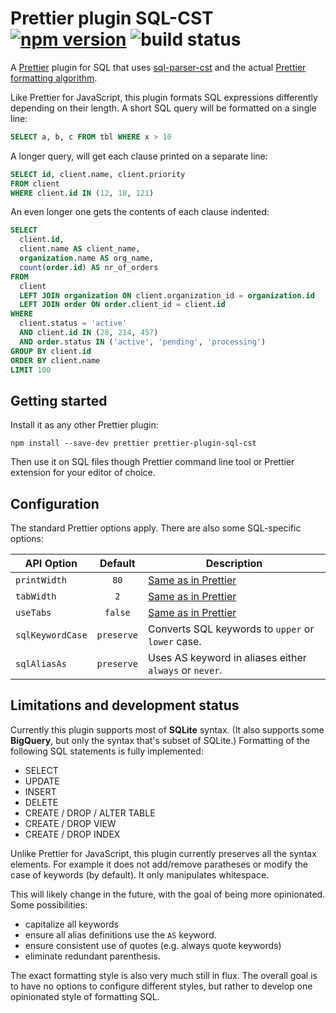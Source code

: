 # Prettier plugin SQL-CST [![npm version](https://img.shields.io/npm/v/prettier-plugin-sql-cst)](https://www.npmjs.com/package/prettier-plugin-sql-cst) ![build status](https://github.com/nene/prettier-plugin-sql-cst/actions/workflows/build.yml/badge.svg)

A [Prettier][] plugin for SQL that uses [sql-parser-cst][] and the
actual [Prettier formatting algorithm][wadler-prettier].

Like Prettier for JavaScript,
this plugin formats SQL expressions differently depending on their length.
A short SQL query will be formatted on a single line:

```sql
SELECT a, b, c FROM tbl WHERE x > 10
```

A longer query, will get each clause printed on a separate line:

```sql
SELECT id, client.name, client.priority
FROM client
WHERE client.id IN (12, 18, 121)
```

An even longer one gets the contents of each clause indented:

```sql
SELECT
  client.id,
  client.name AS client_name,
  organization.name AS org_name,
  count(order.id) AS nr_of_orders
FROM
  client
  LEFT JOIN organization ON client.organization_id = organization.id
  LEFT JOIN order ON order.client_id = client.id
WHERE
  client.status = 'active'
  AND client.id IN (28, 214, 457)
  AND order.status IN ('active', 'pending', 'processing')
GROUP BY client.id
ORDER BY client.name
LIMIT 100
```

## Getting started

Install it as any other Prettier plugin:

```
npm install --save-dev prettier prettier-plugin-sql-cst
```

Then use it on SQL files though Prettier command line tool or Prettier extension
for your editor of choice.

## Configuration

The standard Prettier options apply. There are also some SQL-specific options:

| API Option       |  Default   | Description                                            |
| ---------------- | :--------: | ------------------------------------------------------ |
| `printWidth`     |    `80`    | [Same as in Prettier][prettier-print-width]            |
| `tabWidth`       |    `2`     | [Same as in Prettier][prettier-tab-width]              |
| `useTabs`        |  `false`   | [Same as in Prettier][prettier-use-tabs]               |
| `sqlKeywordCase` | `preserve` | Converts SQL keywords to `upper` or `lower` case.      |
| `sqlAliasAs`     | `preserve` | Uses AS keyword in aliases either `always` or `never`. |

## Limitations and development status

Currently this plugin supports most of **SQLite** syntax.
(It also supports some **BigQuery**, but only the syntax that's subset of SQLite.)
Formatting of the following SQL statements is fully implemented:

- SELECT
- UPDATE
- INSERT
- DELETE
- CREATE / DROP / ALTER TABLE
- CREATE / DROP VIEW
- CREATE / DROP INDEX

Unlike Prettier for JavaScript, this plugin currently preserves all the syntax elements.
For example it does not add/remove paratheses or modify the case of keywords (by default).
It only manipulates whitespace.

This will likely change in the future, with the goal of being more opinionated.
Some possibilities:

- capitalize all keywords
- ensure all alias definitions use the `AS` keyword.
- ensure consistent use of quotes (e.g. always quote keywords)
- eliminate redundant parenthesis.

The exact formatting style is also very much still in flux.
The overall goal is to have no options to configure different styles,
but rather to develop one opinionated style of formatting SQL.

[prettier]: https://prettier.io/
[prettier-print-width]: https://prettier.io/docs/en/options.html#print-width
[prettier-tab-width]: https://prettier.io/docs/en/options.html#tab-width
[prettier-use-tabs]: https://prettier.io/docs/en/options.html#tabs
[sql-parser-cst]: https://github.com/nene/sql-parser-cst
[wadler-prettier]: http://homepages.inf.ed.ac.uk/wadler/papers/prettier/prettier.pdf
